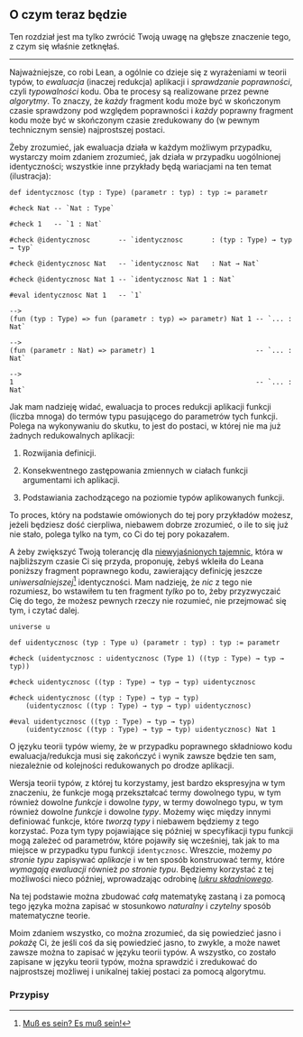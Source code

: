 ## O czym teraz będzie

Ten rozdział jest ma tylko zwrócić Twoją uwagę na głębsze znaczenie tego, z czym się właśnie
zetknęłaś.

<hr>

Najważniejsze, co robi Lean, a ogólnie co dzieje się z wyrażeniami w teorii typów, to *ewaluacja*
(inaczej redukcja) aplikacji i *sprawdzanie poprawności*, czyli *typowalności* kodu. Oba te procesy
są realizowane przez pewne *algorytmy*. To znaczy, że *każdy* fragment kodu może być w skończonym
czasie sprawdzony pod względem poprawności i *każdy* poprawny fragment kodu może być w skończonym
czasie zredukowany do (w pewnym technicznym sensie) najprostszej postaci.

Żeby zrozumieć, jak ewaluacja działa w każdym możliwym przypadku, wystarczy moim zdaniem zrozumieć,
jak działa w przypadku uogólnionej identyczności; wszystkie inne przykłady będą wariacjami na ten
temat (ilustracja):

```lean
def identycznosc (typ : Type) (parametr : typ) : typ := parametr

#check Nat -- `Nat : Type`

#check 1   -- `1 : Nat`

#check @identycznosc       -- `identycznosc       : (typ : Type) → typ → typ`

#check @identycznosc Nat   -- `identycznosc Nat   : Nat → Nat`

#check @identycznosc Nat 1 -- `identycznosc Nat 1 : Nat`

#eval identycznosc Nat 1   -- `1`

-->
(fun (typ : Type) => fun (parametr : typ) => parametr) Nat 1 -- `... : Nat`

-->
(fun (parametr : Nat) => parametr) 1                         -- `... : Nat`

-->
1                                                            -- `... : Nat`
```

Jak mam nadzieję widać, ewaluacja to proces redukcji aplikacji funkcji (liczba mnoga) do termów typu
pasującego do parametrów tych funkcji. Polega na wykonywaniu do skutku, to jest do postaci, w której
nie ma już żadnych redukowalnych aplikacji:

1. Rozwijania definicji.

2. Konsekwentnego zastępowania zmiennych w ciałach funkcji argumentami ich aplikacji.

3. Podstawiania zachodzącego na poziomie typów aplikowanych funkcji.

To proces, który na podstawie omówionych do tej pory przykładów możesz, jeżeli będziesz dość
cierpliwa, niebawem dobrze zrozumieć, o ile to się już nie stało, polega tylko na tym, co Ci do tej
pory pokazałem.

A żeby zwiększyć Twoją tolerancję dla [niewyjaśnionych
tajemnic](https://en.wikipedia.org/wiki/Unsolved_Mysteries), która w najbliższym czasie Ci się
przyda, proponuję, żebyś wkleiła do Leana poniższy fragment poprawnego kodu, zawierający definicję
jeszcze *uniwersalniejszej*[^1] identyczności. Mam nadzieję, że *nic* z tego nie rozumiesz, bo
wstawiłem tu ten fragment *tylko* po to, żeby przyzwyczaić Cię do tego, że możesz pewnych rzeczy nie
rozumieć, nie przejmować się tym, i czytać dalej.

```lean
universe u

def uidentycznosc (typ : Type u) (parametr : typ) : typ := parametr

#check (uidentycznosc : uidentycznosc (Type 1) ((typ : Type) → typ → typ))

#check uidentycznosc ((typ : Type) → typ → typ) uidentycznosc

#check uidentycznosc ((typ : Type) → typ → typ)
    (uidentycznosc ((typ : Type) → typ → typ) uidentycznosc)

#eval uidentycznosc ((typ : Type) → typ → typ)
    (uidentycznosc ((typ : Type) → typ → typ) uidentycznosc) Nat 1
```

O języku teorii typów wiemy, że w przypadku poprawnego składniowo kodu ewaluacja/redukcja musi się
zakończyć i wynik zawsze będzie ten sam, niezależnie od kolejności redukowanych po drodze aplikacji.

Wersja teorii typów, z której tu korzystamy, jest bardzo ekspresyjna w tym znaczeniu, że funkcje
mogą przekształcać termy dowolnego typu, w tym również dowolne *funkcje* i dowolne *typy*, w termy
dowolnego typu, w tym również dowolne *funkcje* i dowolne *typy*. Możemy więc między innymi
definiować funkcje, które *tworzą typy* i niebawem będziemy z tego korzystać. Poza tym typy
pojawiające się później w specyfikacji typu funkcji mogą zależeć od parametrów, które pojawiły się
wcześniej, tak jak to ma miejsce w przypadku typu funkcji `identycznosc`. Wreszcie, możemy *po
stronie typu* zapisywać *aplikacje* i w ten sposób konstruować termy, które *wymagają ewaluacji*
również *po stronie typu*. Będziemy korzystać z tej możliwości nieco później, wprowadzając odrobinę
[*lukru składniowego*](https://pl.wikipedia.org/wiki/Lukier_sk%C5%82adniowy).

Na tej podstawie można zbudować *całą* matematykę zastaną i za pomocą tego języka można zapisać w
stosunkowo *naturalny* i *czytelny* sposób matematyczne teorie.

Moim zdaniem wszystko, co można zrozumieć, da się powiedzieć jasno i *pokażę* Ci, że jeśli coś da
się powiedzieć jasno, to zwykle, a może nawet zawsze można to zapisać w języku teorii typów. A
wszystko, co zostało zapisane w języku teorii typów, można sprawdzić i zredukować do najprostszej
możliwej i unikalnej takiej postaci za pomocą algorytmu.

### Przypisy

[^1]: [Muß es sein? Es muß sein!](https://en.wikipedia.org/wiki/String_Quartet_No._16_(Beethoven))
